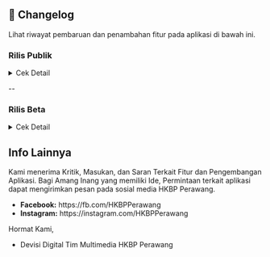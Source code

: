 ## 📜 **Changelog**

Lihat riwayat pembaruan dan penambahan fitur pada aplikasi di bawah ini.

### Rilis Publik

<details>
  <summary>Cek Detail</summary>
<br/>
  <details>
    <summary><strong>Versi 2.7.0 (Terbaru)</strong></summary>
    <ul>
      <li>Ekstensi offline-first ke semua tabel jadwal & Partangiangan.</li>
      <li>Konsistensi jadwal & cache offline untuk tabel.</li>
      <li>Jadwal Mingguan & Sermon Parhalado: Dukungan cache instan dan update latar belakang</li>
      <li>Info Banner Partangiangan render cache sinkron lebih awal</li>
      <li>Jadwal Ibadah & Jadwal PA/PHD: Caching offline (ambil instan dari Manajemen lalu update di latar belakang)</li>
      <li>fallback offline pakai cache</li>
      <li>Konversi widget jadwal untuk manajemen cache & pembaharuan instan</li>
      <li>Halaman Home & Jadwal: Pemanggilan diperbarui</li>
      <li>Perubahan konstruktor Jadwal Ibadah bersifat breaking minor</li>
      <li>Masa kedaluwarsa cache jadwal: 7 hari</li>
    </ul>
  </details>

  <details>
    <summary>Versi 2.5.1</summary>
    <ul>
      <li>Perbaikan lag pada saat kali pertama install aplikasi</li>
      <li>Perbaikan postingan blog yang menampilkan simbol-simbol</li>
      <li>blokir kode iklan web pada tampilan postingan android</li>
      <li>perbaikan fitur stiker teks berjalan</li>
      <li>perubahan indikator offline</li>
      <li>Perubahan struktur penampil stiker teks berjalan</li>
    </ul>
  </details>

  <details>
    <summary>Versi 2.4.17</summary>
    <ul>
      <li>Perbaikan pengolahan cache yang menyebabkan aplikasi terhenti tiba-tiba</li>
      <li>Peningkatan peforma</li>
      <li>Penyegaran banner informasi</li>
      <li>Penambahan banner untuk keterangan halaman</li>
      <li>Penambahan Stiker informasi teks berjalan dibawah header</li>
      <li>Optimasi pengolahan cache</li>
      <li>Perbaikan beberapa bug</li>
      <li>Pengolahan Stiker dan Banner informasi untuk Admin</li>
      <li>Monitor crash pada user</li>
      <li>Optimasi pengolahan tim untuk jenis devisi</li>
      <li>Optimasi pengolahan pembaca PDF bawaan dan webview</li>
    </ul>
  </details>

  <details>
    <summary>Versi 2.4.11</summary>
    <ul>
      <li>Peningkatan keamanan dan logging</li>
      <li>Optimasi kinerja aplikasi</li>
      <li>Penambahan fitur layar tetap menyala saat membaca warta di pengaturan</li>
      <li>Penambahan penampil PDF webview di pengaturan aplikasi</li>
      <li>Penyederhanaan tampilan</li>
      <li>Penjadwalan notifikasi (untuk Admin)</li>
      <li>Optimasi pengelolaan tim dan kategori tim</li>
      <li>Peningkatan stabilitas</li>
      <li>Perubahan UI halaman warta-acara</li>
      <li>Perbaikan widget team yang tiba-tiba berpindah acak</li>
      <li>Cache hanya pada alur internal untuk keamanan</li>
    </ul>
  </details>
  <details>
    <summary>versi 2.4.10</summary>
    <ul>
      <li>Tambah guard ekstra agar tidak ada akses ke controller sebelum siap saat frame awal</li>
      <li>Optimasi pembaca pdf lokal</li>
      <li>Penambahan fitur membuka pdf secara eksternal</li>
      <li>Redesain halaman warta acara</li>
      <li>Otomasi ikon warta acara sesuai jenis file</li>
      <li>Validasi url pdf untuk webview</li>
      <li>Memisahkan cache domain ke box khusus</li>
      <li>Menambah migrasi ringan</li>
      <li>Perbaikan beberapa bug</li>
    </ul>
  </details>
  <details>
    <summary>versi 2.4.1 - 2.4.9</summary>
    <ul>
      <li>Redesign UI Pengaturan</li>
      <li>Otomasi Penghapus cache lebih dari 2 minggu</li>
      <li>Perbaikan beberapa bug dan crash</li>
      <li>Konfigurasi Ulang Team agar konsisten</li>
      <li>Hindari rebuild team jika sudah di kunci oleh Admin</li>
      <li>Perbaikan kategori team yang tiba-tiba hilang</li>
      <li>Penambahan opsi check box untuk tim (admin)</li>
      <li>Redesain pengaturan tim di admin dashboard</li>
      <li>Ganti pemanggilan API usang</li>
      <li>Penghapusan pencatatan log yang tidak diperlukan</li>
      <li>Konsistensi cache untuk semua halaman</li>
      <li>Optimasi pengkompres data untuk sinkronisasi latar belakang</li>
      <li>Redesign indikator offline</li>
      <li>Otomatisasi pengiriman informassi crash pada user</li>
      <li>Perbaikan strukrur penyimpanan tim</li>
    </ul>
  </details>
  <details>
    <summary>versi 2.2.2 - versi 2.4.0</summary>
    <ul>
      <li>Integrasi dropbox dan google drive untuk penyimpanan online</li>
      <li>Perubahan metode pengambilan postingan</li>
      <li>Fitur edit post khusus mobile</li>
      <li>Fitur pendeteksi perubahan postingan</li>
      <li>Redesign Sidebar Global dan Admin dashboard</li>
      <li>Pemecahan beberapa file menjadi bagian-bagian kecil</li>
      <li>Penguraian kinerja berat menjadi beberapa tahap</li>
      <li>Mengurangi definisi animasi untuk mengurangi beban GPU/CPU</li>
      <li>optimasi cache, pembersihan PDF, Remote Config fetch, dan priming data awal</li>
    </ul>
  </details>
  <details>
    <summary>versi 2.2.1</summary>
    <ul>
      <li>Integrasi crashlytic untuk non-fatal crash</li>
      <li></li>
      <li></li>
      <li></li>
      <li></li>
      <li></li>
      <li></li>
      <li></li>
      <li></li>
    </ul>
  </details>
  <details>
    <summary>versi 2.2.0</summary>
    <ul>
      <li>Perubahan struktur metode implementasi Admin</li>
      <li>Sleksi User (untuk Admin)</li>
      <li>Penambahan role contributor untuk admin</li>
      <li>Redesign Profil Admin</li>
      <li>Peningkatan keamanan admin</li>
      <li>integrasi keamanan google admin</li>
    </ul>
  </details>
  <details>
    <summary>Versi 2.1.0 - 19 Agustus 2025</summary>
    <ul>
      <li>Perubahan arsitektur pengiriman notifikasi</li>
      <li>Penjadwalan notifikasi</li>
      <li>Optimasi dan konsistensi cache setiap halaman</li>
      <li>Menambahkan kompibilitas edge-to-edge</li>
      <li>mengganti depedensi usang</li>
      <li>perbaikan bug</li>
      <li>Perubahan struktur header</li>
      <li>Menghapus entri cache korup saat gagal dekompresi</li>
      <li>Redesign layar login</li>
      <li>Perbaikan izin FCM</li>
      <li>Integrasi dengan Github action</li>
    </ul>
  </details>

  <details>
  <summary>Versi 1.0.58 - 17 Agustus 2025</summary>
    <ul>
      <li>Perbaikan force close pada versi 1.0.57</li>
      <li>Perbaikan fitur pencarian pada halaman blog</li>
      <li>Optimasi Edge-to-edge</li>
      <li>Penghapusan metode usang</li>
      <li>Perbaikan bug</li>
    </ul>
  </details>

  <details>
  <summary>Versi 1.0.57 - 15 Agustus 2025</summary>
    <ul>
      <li>Perbaikan tombol "kembali ke atas"</li>
      <li>Perubahan halaman Tentang aplikasi</li>
      <li>Desain ulang header Aplikasi</li>
      <li>Perbaikan beberapa bug</li>
      <li>Pengoptimalan kode aplikasi</li>
      <li>Penanganan Admin dashboard</li>
      <li>Penambahan fitur ubah password untuk Admin</li>
      <li>Penambahan fitur sinkronisasi Google untuk Admin</li>
    </ul>
  </details>

  <details>
  <summary>Versi 1.0.56 - 07 Agustus 2025</summary>
    <ul>
      <li>Perbaikan bug dan peningkatan performa</li>
      <li>Penambahan metode scrap PDF dari web dan GDrive</li>
      <li>Perubahan UI Blog</li>
      <li>Penambahan Fitur Postingan Unggulan</li>
      <li>Optimasi pembuka PDF</li>
      <li>Optimasi metode unduh PDF</li>
      <li>Perbaikan Cache Info Partangiangan</li>
      <li>Perbaikan beberapa bug</li>
    </ul>
  </details>

  <details>
  <summary>Versi 1.0.55 - 02 Agustus 2025</summary>
    <ul>
      <li>Perbaikan bug dan peningkatan performa</li>
      <li>Penambahan kemampuan memuat gambar pada notifikasi</li>
      <li>Pengoptimalan metode cache</li>
      <li>Penambahan Jadwal Partangiangan Weyk</li>
      <li>Penghapusan sisi samping Penampil PDF</li>
      <li>Pengoptimalan Pembacaan PDF</li>
      <li>Meringankan halaman utama aplikasi</li>
      <li>Penambahan keamanan AppCheck</li>
      <li>Perbaikan Bug</li>
      <li>Perbaikan tombol aksi notifikasi</li>
      <li>Pembaharuan bahasa pendukung</li>
    </ul>
  </details>

  <details>
  <summary>Versi 1.0.50 - 20 Juni 2025</summary>
    <ul>
      <li>Perbaikan bug dan peningkatan performa</li>
      <li>Perbaikan edge-to-edge</li>
      <li>Integrasi Play Integrity</li>
      <li>dan banyak lagi</li>
    </ul>
  </details>

  <details>
  <summary>Versi 1.0.43 - 28 April 2025</summary>
    <ul>
      <li>Fetch Warta Acara dengan Metode Baru mengikuti struktur web</li>
      <li>Penambahan Sistem notifikasi dengan fitur Tombol</li>
      <li>Perbaikan direct sistem notifikasi</li>
      <li>Perbagian Bug</li>
      <li>Penyimpanan Dokumen tersendiri</li>
      <li>Pengoptimalan Pembuka Pdf</li>
    </ul>
  </details>

  <details>
  <summary>Versi 1.0.37 - 1.0.38</summary>
    <ul>
      <li>Perbaikan Fug</li>
      <li>Perbaikan cache lokal</li>
      <li>Perbaikan snkronasi Jadwal</li>
      <li>Penambahan metode refresh di halaman warta</li>
      <li>Fitur Pengurutan kategori team</li>
      <li>Perbaikan logika halaman info huria</li>
      <li>Fitur Perbaikan sinkronasi Jadwal dan Team dengan firebase</li>
    </ul>
  </details>

  <details>
  <summary>Versi 1.0.36 - 1.0.37</summary>
    <ul>
      <li>Perbaikan Bug</li>
      <li>Memperbaiki fitur cache</li>
      <li>Menutup akses pendaftaran user</li>
      <li>Sinkronasi data team dengan firebase</li>
    </ul>
  </details>

  <details>
  <summary>Versi 1.0.35 - 1.0.36</summary>
    <ul>
      <li>Perbaikan bug</li>
      <li>Migrasi penyimpanan dari hive ke hive_ce</li>
      <li>Perbaikan Halaman Dokumen</li>
      <li>Integrasi Dokumen di Halaman Dokumen Dengan ImageKit</li>
      <li>Menetapkan sidebar hanya untuk warta-acara</li>
      <li>Memperbaiki gambar terbalik pada sidebar</li>
    </ul>
  </details>

  <details>
  <summary>Versi 1.0.34 - 1.0.35</summary>
    <ul>
      <li>Perbaikan bug</li>
      <li>Integrasi ImageKit sebagai media utama penyimpanan file</li>
      <li>Perbaikan fitur Analystik</li>
      <li>Perbaikan integrasi firebase</li>
    </ul>
  </details>

  <details>
  <summary>Versi 1.0.30 - 1.0.34</summary>
    <ul>
      <li>Meningkatkan stabilitas</li>
      <li>Mengubah metode fetch dokumen dan warta hanya oleh admin</li>
      <li>Pembaharuan otomatis dokumen</li>
      <li>Perbaikan bug</li>
      <li>Penambahan fitur agara dapat di akses dalam mode offline</li>
      <li>Sinkronasi otomatis jika koneksi terdeteksi</li>
      <li>Menambah perijinan perangkat agar dapat mengunduh warta atau dokumen.</li>
      <li>Perbaikan halaman blog untuk mengambil dari web.</li>
      <li>Merapikan detail isi post pada blog.</li>
      <li>Menambahkan Imagekit sebagai penyimpanan online.</li>
      <li>Penambahan database warta untuk menangkap dari web</li>
      <li>Memperbaiki metode dokumen</li>
      <li>Filter postingan yang di tangkap dari web pada data dokumen.</li>
    </ul>
  </details>

  <details>
  <summary>Versi 1.0.30 - 1.0.35</summary>
    <ul>
      <li>Perbaikan Bug</li>
      <li>Integrasi ImageKit sebagai Media Library</li>
      <li>Perbaikan fitur Analistik</li>
    </ul>
  </details>

  <details>
  <summary>Versi 1.0.25 - 1.0.30</summary>
    <ul>
      <li>Penambahan fitur popup pada foto info huria, fungsionaris, dan tim digital</li>
      <li>Penambahan menu Dokumen pada Sidebar</li>
      <li>Menghapus metode Signup</li>
      <li>Menambah fitur penambahan user hanya oleh Admin</li>
      <li>Perbaikan splash screen terpotong pada Android 14</li>
    <li>Perbaikan bug</li>
    </ul>
  </details>

  <details>
  <summary>Versi 1.0.1 - 1.0.25</summary>
    <ul>
      <li>Perbaikan bug</li>
      <li>Pengelompokan halaman warta-acara berdasarkan kegiatan acara</li>
      <li>Metode fetch warta agar dapat mendeteksi postingan terbaru di website.</li>
    </ul>
  </details>

  <details>
  <summary>Versi 1.0.1</summary>
    <ul>
      <li>Penambahan fitur analistik.</li>
      <li>Perbaikan beberapa bug.</li>
      <li>Optimisasi halaman warta acara setiap kali dibuka</li>
      <li>penambahan tabel “hari” dalam jadwal kegiatan.</li>
      <li>peningkatan keamanan.</li>
      <li>penambahan sosial media facebook, youtube, dan instagram di halaman kontak</li>
    </ul>
  </details>

  <details>
  <summary>Versi 1.0.0</summary>
    <ul>
      <li>Perbaikan beberapa bug.</li>
      <li>penambahan pop up jika versi baru tersedia.</li>
      <li>melenngkapi data sintua dan halaman fungsionaris</li>
      <li>perbaikan info team agar dapat memunculkan pop up foto.</li>
    </ul>
  </details>

  <details>
  <summary>Versi 1.0.0</summary>
    <ul>
      <li>Penambahan Halaman: Info Huria, Warta Jemaat, Jadwal Kegiatan, Blog, Info Aplikasi, Kebijakan Privasi, Fungsionaris, Tim Digital.</li>
      <li>Pemuatan Warta Jemaat menggunakan web_view ke situs https://www.hkbpperawang.org.</li>
      <li>Penanganan Notifikasi agar dapat dikirim dan diterima secara real time.</li>
      <li>Penambahan fungsi jadwal kegiatan agar dapat di ubah tanpa pembaharuan</li>
      <li>Penambahan fungsi jadwal ibadah</li>
      <li>penambahan fitur user</li>
      <li>penambahan fitur statistik huria untuk memunculkan di halaman info huria.</li>
    </ul>
  </details>
</details>

--

### Rilis Beta
<details>
  <summary>Cek Detail</summary>
  <br/>

  <details>
    <summary>Versi 2.10.2 <strong>(Terbaru)</strong></summary>
    <ul>
      <li>Integrasi layanan Sentry pada Aplikasi</li>
      <li>Perubahan UI halaman "Kidung Nyanyian" dan "Isi Nyanyian"</li>
      <li>Menambah fungsi Bagikan Teks dan Bagikan Gambar untuk "Isi Nyanyian"</li>
      <li>Menonaktifkan Keypada "Kidung Nyanyian" jika sumber belum di unduh</li>
      <li>Penyesuaian Ukuran Teks "Isi Nyanyian"</li>
      <li>Menambah fitur gesture untuk zoom in dan zoom out pada halaman "Kidung Nyanyian</li>
      <li>Memperluas fungsi Capture menjadi Long Capture agar dapat menangkap seluruh isi halaman "Isi nyanyian"</li>
      <li>Menambahkan Fungsi Download pada Fitur "Bagikan Gambar"</li>
      <li>Penyimpanan status selesai unduh per folder nyanyian sehingga aplikasi tahu kapan berkas sudah lengkap meski setelah restart</li>
      <li>Pesan keberhasilan di halaman Kidung Nyanyian yang muncul otomatis ketika semua berkas telah siap dipakai.</li>
      <li>Hook Crashlytics yang sudah ada kini ikut meneruskan error ke Sentry</li>
    </ul>
  </details>

  <details>
    <summary>Versi 2.10.1</summary>
    <ul>
      <li>Penambahan Halaman Publik "Kidung Nyanyian" yang memuat daftar lagu dari GitHub dengan dukungan unduhan offline</li>
      <li>Penambahan menu sidebar dan fitur keypad pada halaman "Kidunng Nyanyian"</li>
      <li>Penambahan Rute "Kidung Nyanyian" pada konfigurasi internal</li>
      <li>Membuat endpoint menjadi raw agar mudah dalam pengunduhan</li>
      <li>Menghapus Interceptor header dan menghormati header khusus agar log tidak membocorkan token github</li>
      <li>Integrasi Judul dan jumlah kidung nyanyian pada firestore</li>
      <li>Integrasi Backend Admin untuk mengelola jenis kidung nyanyian</li>
    </ul>
  </details>
  
  <details>
    <summary>Versi 2.9.2</summary>
    <ul>
      <li>Label overlay lingkungan pada build non-produksi dihapus sehingga tampilan debug kembali bersih tanpa memengaruhi fitur debug, logging, maupun konfigurasi lingkungan yang lain.</li>
      <li>Pengiriman notifikasi manual kini mencoba beberapa region Cloud Functions sesuai konfigurasi</li>
      <li>Menghapus file-file Kritis dari sumber proyek untuk keamanan.</li>
    </ul>
  </details>

  <details>
    <summary>Versi 2.9.1 <strong></strong></summary>
    <ul>
      <li>Pembersihan cache memastikan file lokal diregenerasi saat versi server</li>
      <li>Prefetch otomatis Partangiangan dijalankan di latar belakang</li>
      <li>Cloud Function baru untuk mengirim FCM secara aman melalui backend dengan validasi peran admin</li>
      <li>Pemuatan cache Partangiangan segera saat startup sehingga kartu langsung menampilkan data lokal</li>
      <li>Inisialisasi Partangiangan kini memakai satu jalur fallback yang mengutamakan berkas lokal</li>
      <li>Pemuatan snapshot fungsionaris dari cache Hive/DataCache segera setelah provider aktif</li>
      <li>Tombol "Info Partangiangan Weyk" kini selalu aktif tanpa pesan unduhan</li>
      <li>Tampilan penuh Partangiangan menampilkan banner "Harap Hubungkan ke Internet untuk mengambil Info Partangiangan" dan menonaktifkan tombol unduh ketika perangkat sedang offline.</li>
      <li>Tombol **Clear Cache** di dasbor menaikkan versi cache di Firestore sehingga semua perangkat memaksa sinkron ulang dan mengosongkan salinan lama.</li>
      <li>FCM dan utilitas terkait kini memakai Firebase Cloud Functions sehingga tidak lagi membaca kredensial service account dari bundle aplikasi</li>
      <li>Penyederhanaan penggunaan Firebase API</li>
      <li>Peningkatan keamanan file-file yang dapat diakses publik</li>
      <li>Jadwal Ibadah, Daftar Dokumen, dan Kategori Post kini menyimpan cache dengan metode yang sama</li>
      <li>Rutinitas warmup pasca-frame kini melibatkan `TeamProvider` untuk memicu revalidasi diam-diam ketika perangkat online</li>
      <li>Penambahan kemampuan akses warta dalam mode offline menggunakan pembaca PDF lokal</li>
      <li>Seluruh dialog dan snackbar lintas modul sudah menyimpan navigator/messenger sebelum operasi async</li>
      <li>Penanda lingkungan (`Banner`) dibungkus dengan `Directionality` sehingga overlay label tidak lagi memicu runtime error</li>
      <li>Tombol "Info Partangiangan Weyk" di beranda langsung membuka cache yang tersedia sehingga shimmer hanya muncul ketika aplikasi benar-benar mengambil data terbaru</li>
      <li>Halaman Warta kembali menampilkan daftar arsip ketika perangkat luring karena provider kini selalu mundur ke cache lokal sebelum menghubungi Firestore</li>
      <li>Konfigurasi lint Functions</li>
      <li>Pengubahan Metode CACHE-FIRST untuk semua widget yanng mengambil data dari Firebase.</li>
    </ul>
  </details>

  <details>
    <summary>Versi 2.9.0</summary>
    <ul>
      <li>Skeleton shimmer global untuk halaman di tab utama</li>
      <li>Penyesuaian template shimmer untuk grid, list, , detail</li>
      <li>Resolusi jalur lokal Partangiangan kini mengenali path Windows dan URI</li>
      <li>Kartu "Info Partangiangan Weyk" selalu aktif menampilkan cache awal</li>
      <li>Fallback shimmer kartu Partangiangan kini ditampilkan maksimal selama validasi ulang jaringan</li>
    </ul>
  </details>

  <details>
    <summary>Versi 2.8.6</summary>
    <ul>
      <li>Perbaikan loop saat data offline</li>
      <li>Normalisasi pengambilan URL partangiangan</li>
      <li>Widget smoke test diperbarui agar mengikuti alur bootstrap</li>
      <li>Penambahan fallback agar perangkat tidak berhenti di splash screen</li>
      <li>Halaman Blog dan Warta Acara memaksa pengecekan koneksi pasca-frame</li>
      <li>Pembersihan indikator koneksi di main_page dan dipindahkan ke header</li>
      <li>Koreksi deteksi konektivitas ganda</li>
      <li>Banner offline kini menunggu setidaknya 3 detik setelah masa grace berakhir</li>
      <li>Kartu jadwal Partangiangan di beranda kini tetap aktif menggunakan versi cache</li>
      <li>Inisialisasi kartu Partangiangan memprioritaskan cache sinkron dan menampilkan indikator loading sampai data siap</li>
      <li>Penyesuaian banner indikator offline</li>
    </ul>
  </details>

  <details>
    <summary>Versi 2.8.5</summary>
    <ul>
      <li>Update versi dart, kotlin, AGP</li>
      <li>Perbaikan aplikasi berhenti di flash screen</li>
      <li>Perbaikan kotlin</li>
      <li>Migrasi lanjutan build.gradle.kts</li>
      <li>Integrasi arsip native-debug untuk keperluan playconsole</li>
    </ul>
  </details>

  <details>
    <summary>Versi 2.8.4</summary>
    <ul>
      <li>Update framework flutter 3.35.4</li>
      <li>Migrasi sinkron data admin dan editor</li>
      <li>Penggantian metode usang</li>
      <li>Integrasi verifikasi 2 langkah untuk admin dan editor</li>
    </ul>
  </details>

  <details>
    <summary>Versi 2.7.1</summary>
    <ul>
      <li>Perbaikan kestabilan unduhan & guard UI</li>
      <li>Crash fatal Null check</li>
      <li>Perbaikan integrasi crashlytics</li>
      <li>Perbaikan metode pengambilan koneksi</li>
      <li>Perbaikan cache file pdf</li>
    </ul>
  </details>
  
  <details>
  <summary>Versi 2.6.5</summary>
  <ul>
    <li>Optimisasi startup offline-first & pengurangan jank.</li>
    <li>Revalidasi ringan jadwal hanya bila koneksi tersedia & data masih dari cache.</li>
    <li>Revalidasi bertahap WartaAcara</li>
    <li>Hapus logging build berulang</li>
    <li> Warmup post-frame kini menerima context untuk akses provider aman dan menambahkan jadwal revalidation</li>
    <li>Revalidasi multi-provider bertingkat + guard scheduler</li>
  </ul>
  </details>

  <details>
    <summary>Versi 2.6.4</summary>
    <ul>
      <li>Sinkronisasi Custom Notes ke HomeScreen.</li>
      <li>Tambah render Custom Notes kategori 01 dan 02</li>
      <li>Menjamin konsistensi informasi penting</li>
    </ul>
  </details>

  <details>
    <summary>Versi 2.6.3</summary>
    <ul>
      <li>Fokus stabilitas & pembersihan akhir PDF viewer + perbaikan lintas modul.</li>
      <li>Perbaikan crash notifikasi firebase</li>
      <li>Perbaikan Build gagal ekstensi Matrix4</li>
      <li>Penyederhanaan controller & callback</li>
      <li>Rewrite terstruktur + scroll aman</li>
      <li></li>
      <li></li>
      <li></li>
    </ul>
  </details>

  <details>
    <summary>Versi 2.6.2</summary>
    <ul>
      <li>Refactor & finalisasi arsitektur PDF + telemetry tambahan.</li>
      <li>Prefetch hingga 8 PDF Warta</li>
      <li>Penggunaan telemetry untuk pemantau kegagalan inisialisasi aplikasi</li>
      <li>Perbaikan build berlebih saat aplikasi dijalankan</li>
    </ul>
  </details>

  <details>
    <summary>Versi 2.6.1</summary>
    <ul>
      <li>Ekstensi caching & observability</li>
      <li>Penerapan SWR secara menyeluruh dalam pengolahan cache</li>
      <li>Analisis kinerja aplikasi dalam Dashboard Admin</li>
      <li>Fallback menggunakan pembaca lokal jika pembaca webview gagal dimuat</li>
    </ul>
  </details>

  <details>
    <summary>Versi 2.6.0</summary>
    <ul>
      <li>Fondasi fitur infra kinerja & offline.</li>
      <li>antrian operasi dokumen/kategori + flush otomatis saat online</li>
      <li>Penambahan fitur Prefetch untuk warta acara</li>
      <li>Grace startup</li>
      <li>Penerapan SWR untuk pengeola cache</li>
      <li>Penundaan informasi offline untuk kasus false offline</li>
      <li>Perbaiki banner indikasi offline menyebabkan flicker</li>
      <li>UX offline diawal pembukaan aplikasi</li>
    </ul>
  </details>

  <details>
    <summary>Versi 2.5.2</summary>
    <ul>
      <li>Perbaikan beberapa halaman tertutup sistem navigasi perangkat</li>
      <li>Mengatur jarak bawah halaman secara global</li>
      <li>Pembersihan jarak bawah pada halaman-halaman lokal</li>
    </ul>
  </details>

</details>

## Info Lainnya
Kami menerima Kritik, Masukan, dan Saran Terkait Fitur dan Pengembangan Aplikasi. Bagi Amang Inang yang memiliki Ide, Permintaan terkait aplikasi dapat mengirimkan pesan pada sosial media HKBP Perawang.
<ul>
  <li><strong>Facebook:</strong> https://fb.com/HKBPPerawang</li>
  <li><strong>Instagram:</strong> https://instagram.com/HKBPPerawang</li>
</ul>

Hormat Kami,
- Devisi Digital Tim Multimedia HKBP Perawang
